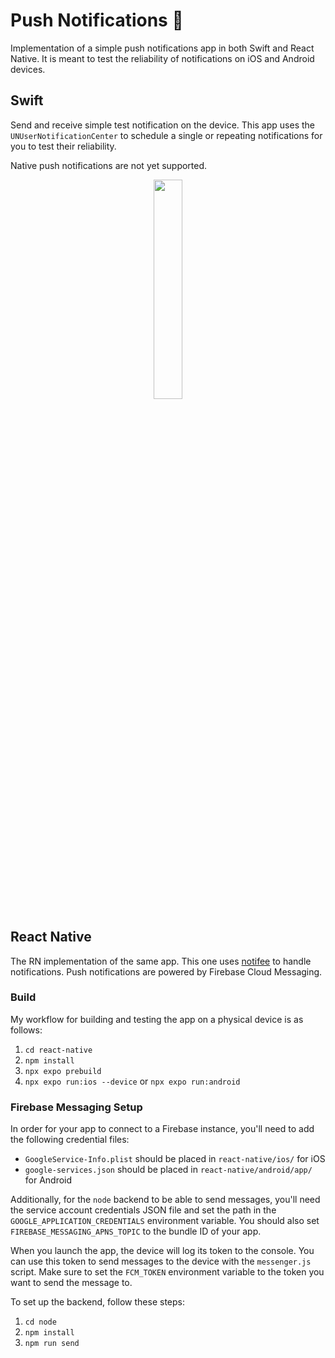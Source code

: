 # Push Notifications 🔔

Implementation of a simple push notifications app in both Swift and React Native. It is meant to test the reliability of notifications on iOS and Android devices.

## Swift

Send and receive simple test notification on the device. This app uses the `UNUserNotificationCenter` to schedule a single or repeating notifications for you to test their reliability.

Native push notifications are not yet supported.

<p align="center">
  <img src="https://github.com/Kajatin/notification-tester/assets/33018844/76638b1e-3d54-4f2f-bf47-05192a801b62" width="30%">
</p>

## React Native

The RN implementation of the same app. This one uses [notifee](https://notifee.app/) to handle notifications.
Push notifications are powered by Firebase Cloud Messaging.

### Build

My workflow for building and testing the app on a physical device is as follows:

1. `cd react-native`
1. `npm install`
1. `npx expo prebuild`
1. `npx expo run:ios --device` or `npx expo run:android`

### Firebase Messaging Setup

In order for your app to connect to a Firebase instance, you'll need to add the following
credential files:

* `GoogleService-Info.plist` should be placed in `react-native/ios/` for iOS
* `google-services.json` should be placed in `react-native/android/app/` for Android

Additionally, for the `node` backend to be able to send messages, you'll need the
service account credentials JSON file and set the path in the `GOOGLE_APPLICATION_CREDENTIALS`
environment variable. You should also set `FIREBASE_MESSAGING_APNS_TOPIC` to the bundle ID
of your app.

When you launch the app, the device will log its token to the console. You can use this token
to send messages to the device with the `messenger.js` script. Make sure to set the
`FCM_TOKEN` environment variable to the token you want to send the message to.

To set up the backend, follow these steps:

1. `cd node`
1. `npm install`
1. `npm run send`
